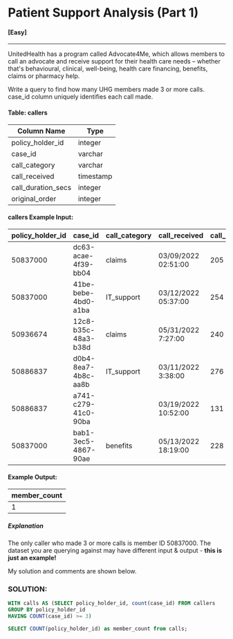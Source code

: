 # Patient Support Analysis (Part 1)
#### [Easy]
  ---
UnitedHealth has a program called Advocate4Me, which allows members to call an advocate and receive support for their health care needs – whether that's behavioural, clinical, well-being, health care financing, benefits, claims or pharmacy help.

Write a query to find how many UHG members made 3 or more calls. case_id column uniquely identifies each call made.

#### Table: callers
|Column Name|	Type|
| ---- | ----|
|policy_holder_id|	integer|
|case_id |varchar|
|call_category |varchar|
|call_received | timestamp |
|call_duration_secs|	integer|
|original_order|	integer| 



#### callers Example Input:
|policy_holder_id|	case_id	|call_category	|call_received	|call_duration_secs|	original_order|
|----|----|----|----|----|----|
|50837000|	dc63-acae-4f39-bb04|	claims	|03/09/2022 02:51:00|	205	|130|
|50837000|	41be-bebe-4bd0-a1ba|	IT_support|	03/12/2022 05:37:00|	254|	129|
|50936674|	12c8-b35c-48a3-b38d|	claims|	05/31/2022 7:27:00|	240|	31|
|50886837|	d0b4-8ea7-4b8c-aa8b|	IT_support|	03/11/2022 3:38:00|	276|	16|
|50886837|	a741-c279-41c0-90ba	|	|03/19/2022 10:52:00|	131	|325|
|50837000|	bab1-3ec5-4867-90ae	|benefits|	05/13/2022 18:19:00	|228|	339|

#### Example Output:
|member_count|
|----|
|1|

##### Explanation
The only caller who made 3 or more calls is member ID 50837000.
The dataset you are querying against may have different input & output - **this is just an example!**

My solution and comments are shown below.
### SOLUTION: 
```sql
WITH calls AS (SELECT policy_holder_id, count(case_id) FROM callers
GROUP BY policy_holder_id
HAVING COUNT(case_id) >= 3)

SELECT COUNT(policy_holder_id) as member_count from calls;
```
